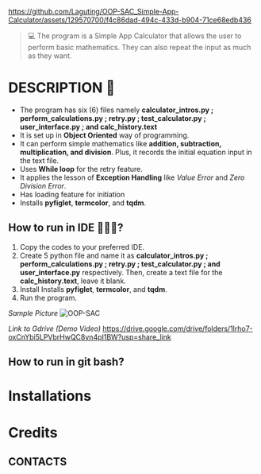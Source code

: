 https://github.com/Laguting/OOP-SAC_Simple-App-Calculator/assets/129570700/f4c86dad-494c-433d-b904-71ce68edb436
> 💻 The program is a Simple App Calculator that allows the user to perform basic mathematics. They can also repeat the input as much as they want.
# DESCRIPTION 📝
- The program has six (6) files namely **calculator_intros.py ; perform_calculations.py ; retry.py ; test_calculator.py ; user_interface.py ; and calc_history.text**
- It is set up in **Object Oriented** way of programming.
- It can perform simple mathematics like **addition, subtraction, multiplication, and division**. Plus, it records the initial equation input in the text file.
- Uses **While loop** for the retry feature.
- It applies the lesson of **Exception Handling** like *Value Error* and *Zero Division Error*.
- Has loading feature for initiation
- Installs **pyfiglet**, **termcolor**, and **tqdm**.
## How to run in IDE 👩🏻‍💻?
1. Copy the codes to your preferred IDE.
2. Create 5 python file and name it as **calculator_intros.py ; perform_calculations.py ; retry.py ; test_calculator.py ; and user_interface.py** respectively. Then, create a text file for the **calc_history.text**, leave it blank.
3. Install Installs **pyfiglet**, **termcolor**, and **tqdm**.
4. Run the program.

*Sample Picture*
![OOP-SAC](https://github.com/Laguting/OOP-SAC_Simple-App-Calculator/assets/129570700/1bcc6ee9-1fc7-4087-a703-ce5c8cf58a45)

*Link to Gdrive (Demo Video)*
https://drive.google.com/drive/folders/1lrho7-oxCnYbi5LPVbrHwQC8yn4pI1BW?usp=share_link

## How to run in git bash?
# Installations
# Credits
## CONTACTS
#

